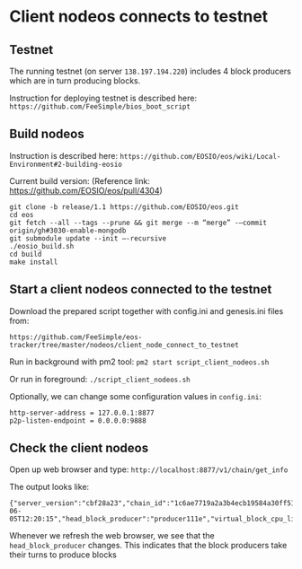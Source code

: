 # Client nodeos connects to testnet

## Testnet

The running testnet (on server `138.197.194.220`) includes 4 block producers
which are in turn producing blocks.

Instruction for deploying testnet is described here:
`https://github.com/FeeSimple/bios_boot_script`

## Build nodeos

Instruction is described here:
`https://github.com/EOSIO/eos/wiki/Local-Environment#2-building-eosio`

Current build version:
(Reference link: https://github.com/EOSIO/eos/pull/4304)


```
git clone -b release/1.1 https://github.com/EOSIO/eos.git
cd eos
git fetch --all --tags --prune && git merge --m “merge” -–commit origin/gh#3030-enable-mongodb
git submodule update --init –-recursive
./eosio_build.sh
cd build
make install
```


## Start a client nodeos connected to the testnet

Download the prepared script together with config.ini and genesis.ini files
from:

`https://github.com/FeeSimple/eos-tracker/tree/master/nodeos/client_node_connect_to_testnet`

Run in background with pm2 tool: `pm2 start script_client_nodeos.sh`

Or run in foreground: `./script_client_nodeos.sh`

Optionally, we can change some configuration values in `config.ini`:

```
http-server-address = 127.0.0.1:8877
p2p-listen-endpoint = 0.0.0.0:9888
```

## Check the client nodeos

Open up web browser and type:
`http://localhost:8877/v1/chain/get_info`

The output looks like:

```
{"server_version":"cbf28a23","chain_id":"1c6ae7719a2a3b4ecb19584a30ff510ba1b6ded86e1fd8b8fc22f1179c622a32","head_block_num":232,"last_irreversible_block_num":178,"last_irreversible_block_id":"000000b297f025e337e8abd1379a775ddec2ea9f86589c73a775a602d9703262","head_block_id":"000000e8d66c0717661863c3108a2d0bbcdfe0c64599b328b5c6985cbdad23bb","head_block_time":"2018-06-05T12:20:15","head_block_producer":"producer111e","virtual_block_cpu_limit":251872,"virtual_block_net_limit":1321080,"block_cpu_limit":99900,"block_net_limit":1048576}
```

Whenever we refresh the web browser, we see that the `head_block_producer` changes.
This indicates that the block producers take their turns to produce blocks
